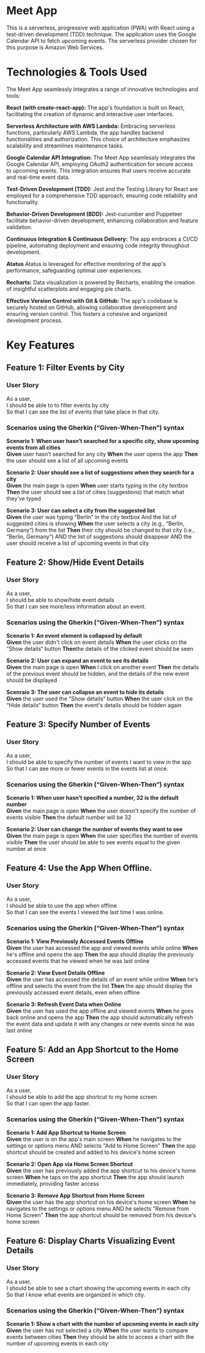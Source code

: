 # Meet App

This is a serverless, progressive web application (PWA) with React using a
test-driven development (TDD) technique. The application uses the Google
Calendar API to fetch upcoming events. The serverless provider chosen for this purpose is Amazon Web Services.

# Technologies & Tools Used  

The Meet App seamlessly integrates a range of innovative technologies and tools:

**React (with create-react-app):**
The app's foundation is built on React, facilitating the creation of dynamic and interactive user interfaces.

**Serverless Architecture with AWS Lambda:** 
Embracing serverless functions, particularly AWS Lambda, the app handles backend functionalities and authorization. This choice of architecture emphasizes scalability and streamlines maintenance tasks.

**Google Calendar API Integration:** 
The Meet App seamlessly integrates the Google Calendar API, employing OAuth2 authentication for secure access to upcoming events. This integration ensures that users receive accurate and real-time event data.

**Test-Driven Development (TDD):** 
Jest and the Testing Library for React are employed for a comprehensive TDD approach, ensuring code reliability and functionality.

**Behavior-Driven Development (BDD):** 
Jest-cucumber and Puppeteer facilitate behavior-driven development, enhancing collaboration and feature validation.

**Continuous Integration & Continuous Delivery:** 
The app embraces a CI/CD pipeline, automating deployment and ensuring code integrity throughout development.

**Atatus**
Atatus is leveraged for effective monitoring of the app's performance, safeguarding optimal user experiences.

**Recharts:** 
Data visualization is powered by Recharts, enabling the creation of insightful scatterplots and engaging pie charts.

**Effective Version Control with Git & GitHub:** 
The app's codebase is securely hosted on GitHub, allowing collaborative development and ensuring version control. This fosters a cohesive and organized development process.  

# Key Features 

## Feature 1: Filter Events by City

### User Story
As a user,  
I should be able to to filter events by city  
So that I can see the list of events that take place in that city.  

### Scenarios using the Gherkin (“Given-When-Then”) syntax

**Scenario 1: When user hasn’t searched for a specific city, show upcoming events from all cities**  
**Given** user hasn’t searched for any city **When** the user opens the app **Then** the user should see a list of all upcoming events

**Scenario 2: User should see a list of suggestions when they search for a city**  
**Given** the main page is open **When** user starts typing in the city textbox **Then** the user should see a list of cities (suggestions) that match what they’ve typed

**Scenario 3: User can select a city from the suggested list**  
**Given** the user was typing “Berlin” in the city textbox And the list of suggested cities is showing **When** the user selects a city (e.g., “Berlin, Germany”) from the list **Then** their city should be changed to that city (i.e., “Berlin, Germany”) AND the list of suggestions should disappear AND the user should receive a list of upcoming events in that city


## Feature 2: Show/Hide Event Details

### User Story
As a user,  
I should be able to show/hide event details  
So that I can see more/less information about an event.  

### Scenarios using the Gherkin (“Given-When-Then”) syntax

**Scenario 1: An event element is collapsed by default**  
**Given** the user didn't click on event details **When** the user clicks on the “Show details“ button **Then**the details of the clicked event should be seen

**Scenario 2: User can expand an event to see its details**  
**Given** the main page is open **When** I click on another event **Then** the details of the previous event should be hidden, and the details of the new event should be displayed  

**Scenraio 3: The user can collapse an event to hide its details**  
**Given** the user used the “Show details“ button **When** the user click on the “Hide details“ button **Then**  the event's details should be hidden again


## Feature 3: Specify Number of Events

### User Story
As a user,  
I should be able to specify the number of events I want to view in the app  
So that I can see more or fewer events in the events list at once.  

### Scenarios using the Gherkin (“Given-When-Then”) syntax

**Scenario 1: When user hasn’t specified a number, 32 is the default number**  
**Given** the main page is open **When** the user doesn't specify the number of events visible **Then** the default number will be 32

**Scenario 2: User can change the number of events they want to see**  
**Given** the main page is open **When** the user specifies the number of events visible **Then** the user should be able to see events equal to the given number at once

## Feature 4: Use the App When Offline.

### User Story
As a user,  
I should be able to use the app when offline  
So that I can see the events I viewed the last time I was online.  

### Scenarios using the Gherkin (“Given-When-Then”) syntax

**Scenario 1: View Previously Accessed Events Offline**  
**Given** the user has accessed the app and viewed events while online **When** he's offline and opens the app **Then** the app should display the previously accessed events that he viewed when he was last online

**Scenario 2: View Event Details Offline**  
**Given** the user has accessed the details of an event while online **When** he's offline and selects the event from the list **Then** the app should display the previously accessed event details, even when offline

**Scenario 3: Refresh Event Data when Online**  
**Given** the user has used the app offline and viewed events **When** he goes back online and opens the app **Then** the app should automatically refresh the event data and update it with any changes or new events since he was last online

## Feature 5: Add an App Shortcut to the Home Screen

### User Story
As a user,  
I should be able to add the app shortcut to my home screen  
So that I can open the app faster.  

### Scenarios using the Gherkin (“Given-When-Then”) syntax

**Scenario 1: Add App Shortcut to Home Screen**  
**Given** the user is on the app's main screen **When** he navigates to the settings or options menu AND selects "Add to Home Screen" **Then** the app shortcut should be created and added to his device's home screen

**Scenario 2: Open App via Home Screen Shortcut**  
**Given** the user has previously added the app shortcut to his device's home screen **When** he taps on the app shortcut **Then** the app should launch immediately, providing faster access

**Scenario 3: Remove App Shortcut from Home Screen**  
**Given** the user has the app shortcut on his device's home screen **When** he navigates to the settings or options menu AND he selects "Remove from Home Screen" **Then** the app shortcut should be removed from his device's home screen

## Feature 6: Display Charts Visualizing Event Details

### User Story
As a user,  
I should be able to see a chart showing the upcoming events in each city  
So that I know what events are organized in which city.  

### Scenarios using the Gherkin (“Given-When-Then”) syntax

**Scenario 1: Show a chart with the number of upcoming events in each city**  
**Given** the user has not selected a city **When** the user wants to compare events between cities **Then** they should be able to access a chart with the number of upcoming events in each city




